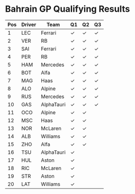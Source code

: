 # Bahrain GP Qualifying Results
| Pos | Driver | Team       | Q1  | Q2  | Q3  |
| --- | ------ | ---------- | --- | --- | --- |
| 1   | LEC    | Ferrari    | ✓   | ✓   | ✓   |
| 2   | VER    | RB         | ✓   | ✓   | ✓   |
| 3   | SAI    | Ferrari    | ✓   | ✓   | ✓   |
| 4   | PER    | RB         | ✓   | ✓   | ✓   |
| 5   | HAM    | Mercedes   | ✓   | ✓   | ✓   |
| 6   | BOT    | Alfa       | ✓   | ✓   | ✓   |
| 7   | MAG    | Haas       | ✓   | ✓   | ✓   |
| 8   | ALO    | Alpine     | ✓   | ✓   | ✓   |
| 9   | RUS    | Mercedes   | ✓   | ✓   | ✓   |
| 10  | GAS    | AlphaTauri | ✓   | ✓   | ✓   |
| 11  | OCO    | Alpine     | ✓   | ✓   |     |
| 12  | MSC    | Haas       | ✓   | ✓   |     |
| 13  | NOR    | McLaren    | ✓   | ✓   |     |
| 14  | ALB    | Williams   | ✓   | ✓   |     |
| 15  | ZHO    | Alfa       | ✓   | ✓   |     |
| 16  | TSU    | AlphaTauri | ✓   |     |     |
| 17  | HUL    | Aston      | ✓   |     |     |
| 18  | RIC    | McLaren    | ✓   |     |     |
| 19  | STR    | Aston      | ✓   |     |     |
| 20  | LAT    | Williams   | ✓   |     |     |
